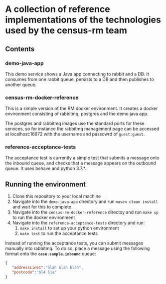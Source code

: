 # A collection of reference implementations of the technologies used by the census-rm team

## Contents
### demo-java-app
This demo service shows a Java app connecting to rabbit and a DB.
It consumes from one rabbit queue, persists to a DB and then publishes to another queue.

### census-rm-docker-reference 
This is a simple version of the RM docker environment. It creates a docker environment consisting of rabbitmq, postgres and the demo java app.

The postgres and rabbitmq images use the standard ports for these services, so for instance the rabbitmq management page can be accessed at localhost:16672 with the username and passowrd of `guest:guest`.

### reference-acceptance-tests
The acceptance test is currently a simple test that submits a message onto the inbound queue, and checks that a message appears on the outbound queue.
It uses behave and python 3.7.*.

## Running the environment
1. Clone this repository to your local machine
1. Navigate into the `demo-java-app` directory and run `maven clean install` and wait for this to complete
1. Navigate into the `census-rm-docker-reference` directoy and run `make up` to run the docker environment
1. Navigate into the `reference-acceptance-tests` directory and run:
    1. `make install` to set up your python environment
    1. `make test` to run the acceptance tests

Instead of running the acceptance tests, you can submit messages manually into rabbitmq.
To do so, place a message using the following format onto the **`case.sample.inbound`** queue:
```json
{
   "addressLine1":"blah blah blah",
   "postcode":"bl4 61a"
}
```